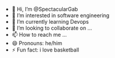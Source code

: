 - 👋 Hi, I’m @SpectacularGab
- 👀 I’m interested in software engineering
- 🌱 I’m currently learning Devops
- 💞️ I’m looking to collaborate on ...
- 📫 How to reach me ...
- 😄 Pronouns: he/him
- ⚡ Fun fact: i love basketball

<!---
SpectacularGab/SpectacularGab is a ✨ special ✨ repository because its `README.md` (this file) appears on your GitHub profile.
You can click the Preview link to take a look at your changes.
--->
